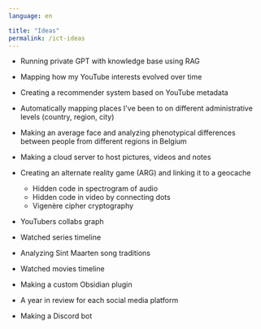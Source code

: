 ```yaml
---
language: en

title: "Ideas"
permalink: /ict-ideas
---
```


- Running private GPT with knowledge base using RAG
- Mapping how my YouTube interests evolved over time
- Creating a recommender system based on YouTube metadata
- Automatically mapping places I've been to on different administrative levels (country, region, city)
- Making an average face and analyzing phenotypical differences between people from different regions in Belgium
- Making a cloud server to host pictures, videos and notes
- Creating an alternate reality game (ARG) and linking it to a geocache
  - Hidden code in spectrogram of audio
  - Hidden code in video by connecting dots
  - Vigenère cipher cryptography

- YouTubers collabs graph
- Watched series timeline
- Analyzing Sint Maarten song traditions
- Watched movies timeline
- Making a custom Obsidian plugin
- A year in review for each social media platform
- Making a Discord bot

